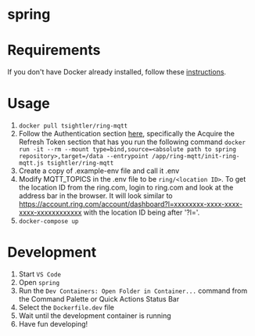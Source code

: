 # spring

# Requirements

If you don't have Docker already installed, follow these [instructions](https://www.docker.com/products/docker-desktop/).

# Usage

1. `docker pull tsightler/ring-mqtt`
2. Follow the Authentication section [here](<https://github.com/tsightler/ring-mqtt/wiki/Installation-(Docker)>), specifically the Acquire the Refresh Token section that has you run the following command `docker run -it --rm --mount type=bind,source=<absolute path to spring repository>,target=/data --entrypoint /app/ring-mqtt/init-ring-mqtt.js tsightler/ring-mqtt`
3. Create a copy of .example-env file and call it .env
4. Modify MQTT_TOPICS in the .env file to be `ring/<location ID>`. To get the location ID from the ring.com, login to ring.com and look at the address bar in the browser. It will look similar to https://account.ring.com/account/dashboard?l=xxxxxxxx-xxxx-xxxx-xxxx-xxxxxxxxxxxx with the location ID being after '?l='.
5. `docker-compose up`

# Development

1. Start `VS Code`
2. Open `spring`
3. Run the `Dev Containers: Open Folder in Container...` command from the Command Palette or Quick Actions Status Bar
4. Select the `Dockerfile.dev` file
5. Wait until the development container is running
6. Have fun developing!
